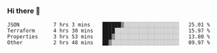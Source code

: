 ### Hi there 👋


<!--START_SECTION:waka-->

```text
JSON           7 hrs 3 mins    ██████▒░░░░░░░░░░░░░░░░░░   25.01 %
Terraform      4 hrs 30 mins   ████░░░░░░░░░░░░░░░░░░░░░   15.97 %
Properties     3 hrs 53 mins   ███▒░░░░░░░░░░░░░░░░░░░░░   13.80 %
Other          2 hrs 48 mins   ██▒░░░░░░░░░░░░░░░░░░░░░░   09.97 %
```

<!--END_SECTION:waka-->

<!--
**ssrahul96/ssrahul96** is a ✨ _special_ ✨ repository because its `README.md` (this file) appears on your GitHub profile.

Here are some ideas to get you started:

- 🔭 I’m currently working on ...
- 🌱 I’m currently learning ...
- 👯 I’m looking to collaborate on ...
- 🤔 I’m looking for help with ...
- 💬 Ask me about ...
- 📫 How to reach me: ...
- 😄 Pronouns: ...
- ⚡ Fun fact: ...
-->
